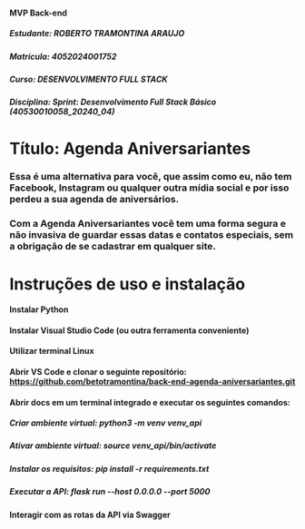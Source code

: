 #### MVP Back-end
##### Estudante: ROBERTO TRAMONTINA ARAUJO
##### Matrícula: 4052024001752
##### Curso: DESENVOLVIMENTO FULL STACK
##### Disciplina: Sprint: Desenvolvimento Full Stack Básico (40530010058_20240_04)
# Título: Agenda Aniversariantes 
### Essa é uma alternativa para você, que assim como eu, não tem Facebook, Instagram ou qualquer outra mídia social e por isso perdeu a sua agenda de aniversários. 
### Com a Agenda Aniversariantes você tem uma forma segura e não invasiva de guardar essas datas e contatos especiais, sem a obrigação de se cadastrar em qualquer site.  

# Instruções de uso e instalação
#### Instalar Python
#### Instalar Visual Studio Code (ou outra ferramenta conveniente)
#### Utilizar terminal Linux
#### Abrir VS Code e clonar o seguinte repositório: https://github.com/betotramontina/back-end-agenda-aniversariantes.git 
#### Abrir docs em um terminal integrado e executar os seguintes comandos:
##### Criar ambiente virtual: python3 -m venv venv_api
##### Ativar ambiente virtual: source venv_api/bin/activate
##### Instalar os requisitos: pip install -r requirements.txt
##### Executar a API: flask run --host 0.0.0.0 --port 5000
#### Interagir com as rotas da API via Swagger
